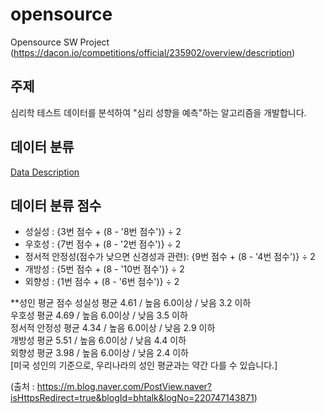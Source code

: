 # opensource
Opensource SW Project (https://dacon.io/competitions/official/235902/overview/description)

## 주제
심리학 테스트 데이터를 분석하여 "심리 성향을 예측"하는 알고리즘을 개발합니다.

## 데이터 분류
[Data Description](https://github.com/f1v3-dev/opensource/blob/main/data_desc)

## 데이터 분류 점수

- 성실성 : {3번 점수 + (8 - '8번 점수')} ÷ 2
- 우호성 : {7번 점수 + (8 - '2번 점수')} ÷ 2
- 정서적 안정성(점수가 낮으면 신경성과 관련): {9번 점수 + (8 - '4번 점수')} ÷ 2
- 개방성 : {5번 점수 + (8 - '10번 점수')} ÷ 2
- 외향성 : {1번 점수 + (8 - '6번 점수')} ÷ 2


**성인 평균 점수
성실성                    평균 4.61 / 높음 6.0이상 / 낮음 3.2 이하  
우호성                    평균 4.69 / 높음 6.0이상 / 낮음 3.5 이하  
정서적 안정성          평균 4.34 / 높음 6.0이상 / 낮음 2.9 이하  
개방성                    평균 5.51 / 높음 6.0이상 / 낮음 4.4 이하  
외향성                    평균 3.98 / 높음 6.0이상 / 낮음 2.4 이하  
[미국 성인의 기준으로, 우리나라의 성인 평균과는 약간 다를 수 있습니다.]

(출처 : https://m.blog.naver.com/PostView.naver?isHttpsRedirect=true&blogId=bhtalk&logNo=220747143871)
